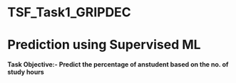 # TSF_Task1_GRIPDEC
# Prediction using Supervised ML
**Task Objective:- Predict the percentage of anstudent based on the no. of study hours**
